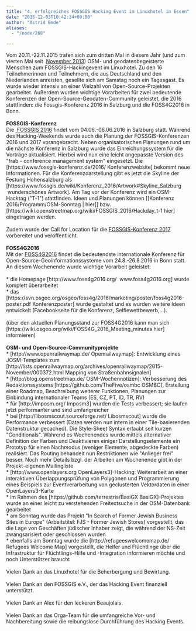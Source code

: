 ```yaml
---
title: "4. erfolgreiches FOSSGIS Hacking Event im Linuxhotel in Essen"
date: "2015-12-03T10:42:34+00:00"
author: "Astrid Emde"
aliases:
  - "/node/268"

---
```


<div id="cke_pastebin">
	Vom 20.11.-22.11.2015 trafen sich zum dritten Mal in diesem Jahr (und zum vierten Mal seit &nbsp;<a href="https://www.fossgis.de/wiki/FOSSGIS_Hacking_Event_2013">November 2013</a>) OSM- und geodatenbegeisterte Menschen zum FOSSGIS-Hackingevent im Linuxhotel. Zu den 16 Teilnehmerinnen und Teilnehmern, die aus Deutschland und den Niederlanden anreisten, gesellte sich am Samstag noch ein Tagesgast. Es wurde wieder intensiv an einer Vielzahl von Open-Source-Projekten gearbeitet. Außerdem wurden wichtige Vorarbeiten für zwei bedeutende Konferenzen der Open-Source-Geodaten-Community geleistet, die 2016 stattfinden: die Fossgis-Konferenz 2016 in Salzburg und die FOSS4G2016 in Bonn.</div>
<div id="cke_pastebin">
	&nbsp;</div>
<div id="cke_pastebin">
	<strong>FOSSGIS-Konferenz</strong></div>
<div id="cke_pastebin">
	Die <a href="https://www.fossgis-konferenz.de/2016/">&nbsp;FOSSGIS 2016</a> findet vom 04.06.-06.06.2016 in Salzburg statt. Während des Hacking-Weekends wurde auch die Planung der FOSSGIS-Konferenzen 2016 und 2017 vorangebracht. Neben organisatorischen Planungen rund um die nächste Konferenz in Salzburg wurde das Einreichungssystem für die Vorträge aktualisiert. Hierbei wird nun eine leicht angepasste Version des &quot;frab - conference management system&quot; eingesetzt. Die [https://www.fossgis-konferenz.de/2016/ Konferenzwebsite] bekommt neue Informationen. Für die Konferenzdarstellung gibt es jetzt die Skyline der Festung Hohensalzburg als [https://www.fossgis.de/wiki/Konferenz_2016/Artwork#Skyline_Salzburg &nbsp;wunderschönes Artwork]. Am Tag vor der Konferenz wird ein OSM-Hacktag (&quot;T-1&quot;) stattfinden. Ideen und Planungen können [[Konferenz 2016/Programm/OSM-Sonntag | hier]] bzw. [https://wiki.openstreetmap.org/wiki/FOSSGIS_2016/Hackday_t-1 hier] eingetragen werden.</div>
<div id="cke_pastebin">
	&nbsp;</div>
<div id="cke_pastebin">
	Zudem wurde der Call for Location für die <a href="https://www.fossgis-konferenz.de/2017/">FOSSGIS-Konferenz 2017 </a>vorbereitet und veröffentlicht.</div>
<div id="cke_pastebin">
	&nbsp;</div>
<div id="cke_pastebin">
	<strong>FOSS4G2016</strong></div>
<div id="cke_pastebin">
	Mit der <a href="http://www.foss4g2016.org">FOSS4G2016</a>&nbsp;findet die bedeutendste internationale Konferenz für Open-Source-Geoinformationssysteme vom 24.8.-26.8.2016 in Bonn statt. An diesem Wochenende wurde wichtige Vorarbeit geleistet:</div>
<div id="cke_pastebin">
	&nbsp;</div>
<div id="cke_pastebin">
	* die Homepage [http://www.foss4g2016.org/ &nbsp;www.foss4g2016.org] wurde komplett überarbeitet</div>
<div id="cke_pastebin">
	* das [https://svn.osgeo.org/osgeo/foss4g/2016/marketing/poster/foss4g2016-poster.pdf Konferenzposter] wurde gestaltet und es wurden weitere Ideen entwickelt (Facebookseite für die Konferenz, Selfiewettbewerb,...).</div>
<div id="cke_pastebin">
	&nbsp;</div>
<div id="cke_pastebin">
	(über den aktuellen Planungsstand zur FOSS4G2016 kann man sich [https://wiki.osgeo.org/wiki/FOSS4G_2016_Meeting_minutes hier] informieren)</div>
<div id="cke_pastebin">
	&nbsp;</div>
<div id="cke_pastebin">
	<strong>OSM- und Open-Source-Communityprojekte</strong></div>
<div id="cke_pastebin">
	* [http://www.openrailwaymap.de/ Openrailwaymap]: Entwicklung eines JOSM-Templates zum [http://lists.openrailwaymap.org/archives/openrailwaymap/2015-November/000372.html Mapping von Straßenbahnsignalen]</div>
<div id="cke_pastebin">
	* [http://blog.openstreetmap.de/ OSM-Wochennotizen]: Verbesserung des Redaktionssystems [https://github.com/TheFive/osmbc OSMBC], Erstellung einer Roadmap, Beschreibung weiterer Funktionen, Planungen zur Einbindung internationaler Teams (ES, CZ, PT, ID, TR, RV)</div>
<div id="cke_pastebin">
	* für [http://imposm.org/ Imposm3] wurden die Tests verbessert; sie laufen jetzt performanter und sind umfangreicher</div>
<div id="cke_pastebin">
	* bei [http://libosmscout.sourceforge.net/ Libosmscout] wurde die Performance verbessert (Daten werden nun intern in einer Tile-basierenden Datenstruktur gecached). Die Style-Sheet Syntax erlaubt seit kurzen &quot;Conditionals&quot;. Während es Wochenendes wurde mittels alternativer Definition der Farben und Deaktivieren einiger Darstellungselemente ein Prototyp für einen Nachmodus (weniger Elemente, abgedeckte Farben) realisiert. Das Routing behandelt nun Restriktionen wie &quot;Anlieger frei&quot; besser. Noch mehr Details bzgl. der Arbeiten am Wochenende gibt in der Projekt-eigenen Mailingliste</div>
<div id="cke_pastebin">
	* [http://www.openlayers.org OpenLayers3]-Hacking: Weiterarbeit an einer interaktiven &Uuml;berlappungsprüfung von Polygonen und Programmierung eines Beispiels zur Eventverarbeitung von geclusterten Vektordaten in einer OpenLayers3-Karte</div>
<div id="cke_pastebin">
	* im Rahmen des [https://github.com/terrestris/BasiGX BasiGX]-Projektes wurde an einer leicht zu verstehenden Freitextsuche in der OSM-Datenbank gearbeitet</div>
<div id="cke_pastebin">
	* am Sonntag wurde das Projekt &quot;In Search of Former Jewish Business Sites in Europe&quot; (Arbeitstitel: FJS - Former Jewish Stores) vorgestellt, das die Lage von Geschäften jüdischer Inhaber zeigt, die während der NS-Zeit zwangsarisiert oder geschlossen wurden</div>
<div id="cke_pastebin">
	* ebenfalls am Sonntag wurde die [http://refugeeswelcomemap.de/ Refugees Welcome Map] vorgestellt, die Helfer und Flüchtlinge über die Infrastruktur für Flüchtlings-Hilfe und -Integration informieren möchte und noch Unterstützer braucht</div>
<div id="cke_pastebin">
	&nbsp;</div>
<div id="cke_pastebin">
	Vielen Dank an das Linuxhotel für die Beherbergung und Bewirtung.</div>
<div id="cke_pastebin">
	&nbsp;</div>
<div id="cke_pastebin">
	Vielen Dank an den FOSSGIS e.V., der das Hacking Event finanziell unterstützt.</div>
<div id="cke_pastebin">
	&nbsp;</div>
<div id="cke_pastebin">
	Vielen Dank an Alex für den leckeren Beaujolais.</div>
<div id="cke_pastebin">
	&nbsp;</div>
<div id="cke_pastebin">
	Vielen Dank an das Orga-Team für die umfangreiche Vor- und Nachbereitung sowie die reibungslose Durchführung des Hacking Events.</div>
